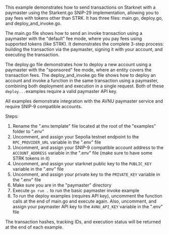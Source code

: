This example demonstrates how to send transactions on Starknet with a paymaster using the Starkent.go SNIP-29 implementation, allowing you to pay fees with tokens other than STRK.
It has three files: main.go, deploy.go, and deploy_and_invoke.go.

The main.go file shows how to send an invoke transaction using a paymaster with the "default" fee mode, where you pay fees using supported tokens (like STRK). It demonstrates the complete 3-step process: building the transaction via the paymaster, signing it with your account, and executing the transaction.

The deploy.go file demonstrates how to deploy a new account using a paymaster with the "sponsored" fee mode, where an entity covers the transaction fees.
The deploy_and_invoke.go file shows how to deploy an account and invoke a function in the same transaction using a paymaster, combining both deployment and execution in a single request.
Both of these `deploy...`examples require a valid paymaster API key.

All examples demonstrate integration with the AVNU paymaster service and require SNIP-9 compatible accounts.

Steps:
1. Rename the ".env.template" file located at the root of the "examples" folder to ".env"
2. Uncomment, and assign your Sepolia testnet endpoint to the `RPC_PROVIDER_URL` variable in the ".env" file
3. Uncomment, and assign your SNIP-9 compatible account address to the `ACCOUNT_ADDRESS` variable in the ".env" file (make sure to have some STRK tokens in it)
4. Uncomment, and assign your starknet public key to the `PUBLIC_KEY` variable in the ".env" file
5. Uncomment, and assign your private key to the `PRIVATE_KEY` variable in the ".env" file
6. Make sure you are in the "paymaster" directory
7. Execute `go run .` to run the basic paymaster invoke example
8. To run the deploy examples (requires API key), uncomment the function calls at the end of main.go and execute again. Also, uncomment, and assign your paymaster API key to the `AVNU_API_KEY` variable in the ".env" file

The transaction hashes, tracking IDs, and execution status will be returned at the end of each example.